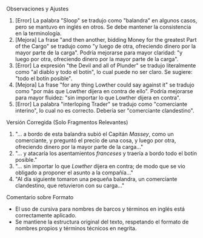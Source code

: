 Observaciones y Ajustes

1. [Error] La palabra "Sloop" se tradujo como "balandra" en algunos casos, pero se mantuvo en inglés en otros. Se debe mantener la consistencia en la terminología.
2. [Mejora] La frase "and then another, bidding Money for the greatest Part of the Cargo" se tradujo como "y luego de otra, ofreciendo dinero por la mayor parte de la carga". Podría mejorarse para mayor claridad: "y luego por otra, ofreciendo dinero por la mayor parte de la carga".
3. [Error] La expresión "the Devil and all of Plunder" se tradujo literalmente como "al diablo y todo el botín", lo cual puede no ser claro. Se sugiere: "todo el botín posible".
4. [Mejora] La frase "for any thing Lowther could say against it" se tradujo como "por más que Lowther dijera en contra de ello". Podría mejorarse para mayor fluidez: "sin importar lo que Lowther dijera en contra".
5. [Error] La palabra "interloping Trader" se tradujo como "comerciante interino", lo cual no es correcto. Debería ser "comerciante clandestino".

Versión Corregida (Solo Fragmentos Relevantes)

1. "... a bordo de esta balandra subió el Capitán _Massey_, como un comerciante, y preguntó el precio de una cosa, y luego por otra, ofreciendo dinero por la mayor parte de la carga..."
2. "... y atacaría los asentamientos _franceses_ y traería a bordo todo el botín posible."
3. "... sin importar lo que _Lowther_ dijera en contra; de modo que se vio obligado a proponer el asunto a la compañía..."
4. "Al día siguiente tomaron una pequeña balandra, un comerciante clandestino, que retuvieron con su carga..."

Comentario sobre Formato

- El uso de cursiva para nombres de barcos y términos en inglés está correctamente aplicado.
- Se mantiene la estructura original del texto, respetando el formato de nombres propios y términos técnicos en negrita.